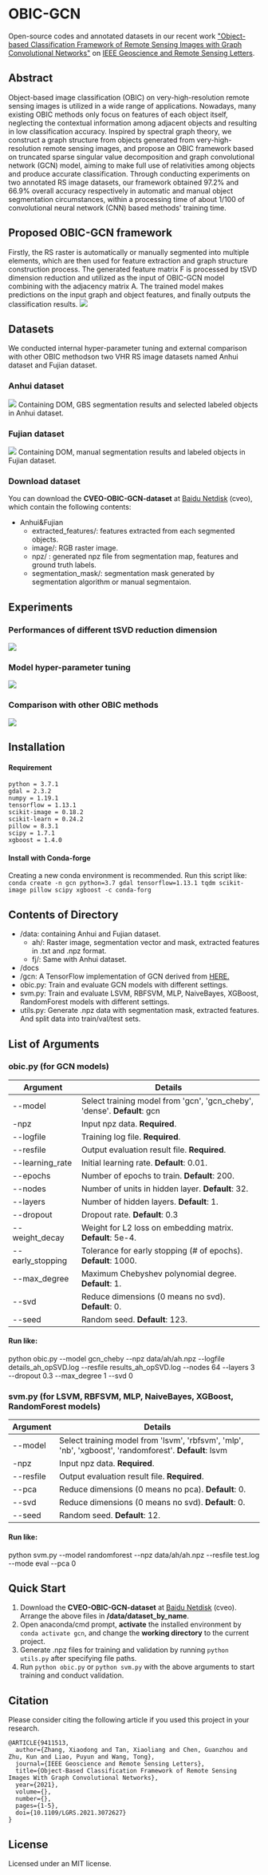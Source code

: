 # OBIC-GCN

Open-source codes and annotated datasets in our recent work ["Object-based Classification Framework of Remote Sensing Images with Graph Convolutional Networks"](https://ieeexplore.ieee.org/document/9411513) on [IEEE Geoscience and Remote Sensing Letters](https://ieeexplore.ieee.org/xpl/RecentIssue.jsp?punumber=8859).

## Abstract
Object-based image classification (OBIC) on very-high-resolution remote sensing images is utilized in a wide range of applications. Nowadays, many existing OBIC methods only focus on features of each object itself, neglecting the contextual information among adjacent objects and resulting in low classification accuracy. Inspired by spectral graph theory, we construct a graph structure from objects generated from very-high-resolution remote sensing images, and propose an OBIC framework based on truncated sparse singular value decomposition and graph convolutional network (GCN) model, aiming to make full use of relativities among objects and produce accurate classification. Through conducting experiments on two annotated RS image datasets, our framework obtained 97.2% and 66.9% overall accuracy respectively in automatic and manual object segmentation circumstances, within a processing time of about 1/100 of convolutional neural network (CNN) based methods' training time.

## Proposed OBIC-GCN framework
Firstly, the RS raster is automatically or manually segmented into multiple elements, which are then used for feature extraction and graph structure construction process. The generated feature matrix F is processed by tSVD dimension reduction and utilized as the input of OBIC-GCN model combining with the adjacency matrix A. The trained model makes predictions on the input graph and object features, and finally outputs the classification results.
![](docs/obic-procedure.PNG)

## Datasets
We conducted internal hyper-parameter tuning and external comparison with other OBIC methodson two VHR RS image datasets named Anhui dataset and Fujian dataset.
### Anhui dataset
![](docs/ah_dataset.PNG)
Containing DOM, GBS segmentation results and selected labeled objects in Anhui dataset.
### Fujian dataset
![](docs/fj_dataset.PNG)
Containing DOM, manual segmentation results and labeled objects in Fujian dataset.
### Download dataset
You can download the **CVEO-OBIC-GCN-dataset** at [Baidu Netdisk](https://pan.baidu.com/s/1BdwPzNLYh2kg9I-iPwG-ww) (cveo), which contain the following contents:

- Anhui&Fujian
    - extracted_features/: features extracted from each segmented objects.
    - image/: RGB raster image.
    - npz/ : generated npz file from segmentation map, features and ground truth labels.
    - segmentation_mask/: segmentation mask generated by segmentation algorithm or manual segmentaion.


## Experiments
### Performances of different tSVD reduction dimension
![](docs/tSVD-dimension.PNG)
### Model hyper-parameter tuning
![](docs/inner.PNG)
### Comparison with other OBIC methods
![](docs/outer.PNG)


## Installation
#### Requirement
    python = 3.7.1
	gdal = 2.3.2
    numpy = 1.19.1
	tensorflow = 1.13.1
	scikit-image = 0.18.2
	scikit-learn = 0.24.2
	pillow = 8.3.1
	scipy = 1.7.1
	xgboost = 1.4.0
#### Install with Conda-forge
Creating a new conda environment is recommended. Run this script like:
`conda create -n gcn python=3.7 gdal tensorflow=1.13.1 tqdm scikit-image pillow scipy xgboost -c conda-forg
`

## Contents of Directory
- /data: containing Anhui and Fujian dataset.
	- ah/: Raster image, segmentation vector and mask, extracted features in .txt and .npz format.
	- fj/: Same with Anhui dataset.
- /docs
- /gcn: A TensorFlow implementation of GCN derived from [HERE.](https://github.com/tkipf/gcn "HERE.")
- obic.py: Train and evaluate GCN models with different settings.
- svm.py: Train and evaluate LSVM, RBFSVM, MLP, NaiveBayes, XGBoost, RandomForest models with different settings.
- utils.py: Generate .npz data with segmentation mask, extracted features. And split data into train/val/test sets.


## List of Arguments
###  obic.py (for GCN models)
| Argument  | Details  |
| ------------ | ------------ |
|  --model | Select training model from 'gcn', 'gcn_cheby', 'dense'. **Default**: gcn |
| -npz  | Input npz data. **Required**. |
| --logfile |  Training log file. **Required**. |
|  --resfile |  Output  evaluation result file. **Required**. |
| --learning_rate  | Initial learning rate. **Default**: 0.01. |
| --epochs  | Number of epochs to train.  **Default**: 200. |
|  --nodes |  Number of units in hidden layer. **Default**: 32. |
|  --layers |  Number of hidden layers. **Default**: 1. |
|  --dropout | Dropout rate. **Default**: 0.3 |
|  --weight_decay |  Weight for L2 loss on embedding matrix. **Default**: 5e-4. |
|  --early_stopping |  Tolerance for early stopping (# of epochs). **Default**: 1000.|
| --max_degree | Maximum Chebyshev polynomial degree.  **Default**: 1. |
| --svd  | Reduce dimensions (0 means no svd). **Default**: 0.  |
|  --seed | Random seed.  **Default**: 123. |
#### Run like:
python obic.py --model gcn_cheby --npz data/ah/ah.npz --logfile details_ah_opSVD.log --resfile results_ah_opSVD.log --nodes 64 --layers 3 --dropout 0.3 --max_degree 1 --svd 0

###  svm.py (for LSVM, RBFSVM, MLP, NaiveBayes, XGBoost, RandomForest models)
| Argument  | Details  |
| ------------ | ------------ |
|  --model | Select training model from 'lsvm', 'rbfsvm', 'mlp', 'nb', 'xgboost', 'randomforest'. **Default**: lsvm |
| -npz  | Input npz data. **Required**. |
|  --resfile |  Output  evaluation result file. **Required**. |
| --pca  | Reduce dimensions (0 means no pca). **Default**: 0.  |
| --svd  | Reduce dimensions (0 means no svd). **Default**: 0.  |
|  --seed | Random seed.  **Default**: 12. |
#### Run like:
python svm.py --model randomforest --npz data/ah/ah.npz --resfile test.log --mode eval --pca 0



## Quick Start
1. Download the **CVEO-OBIC-GCN-dataset** at [Baidu Netdisk](https://pan.baidu.com/s/1BdwPzNLYh2kg9I-iPwG-ww) (cveo). Arrange the above files in **/data/dataset_by_name**.
2. Open anaconda/cmd prompt, **activate** the installed environment by `conda activate gcn`, and change the **working directory** to the current project.
3. Generate .npz files for training and validation by running `python utils.py` after specifying file paths.
4. Run `python obic.py` or `python svm.py` with the above arguments to start training and conduct validation.


## Citation
Please consider citing the following article if you used this project in your research.

    @ARTICLE{9411513,
      author={Zhang, Xiaodong and Tan, Xiaoliang and Chen, Guanzhou and Zhu, Kun and Liao, Puyun and Wang, Tong},
      journal={IEEE Geoscience and Remote Sensing Letters}, 
      title={Object-Based Classification Framework of Remote Sensing Images With Graph Convolutional Networks}, 
      year={2021},
      volume={},
      number={},
      pages={1-5},
      doi={10.1109/LGRS.2021.3072627}
    }


## License
Licensed under an MIT license.

